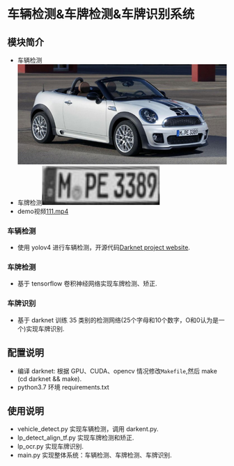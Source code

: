 # 车辆检测&车牌检测&车牌识别系统

## 模块简介

* 车辆检测![carA.png](samples%2FcarA.png)
* 车牌检测![carA_lp.png](samples%2FcarA_lp.png)
* demo视频[111.mp4](111.mp4)

### 车辆检测

* 使用 yolov4
  进行车辆检测，开源代码[Darknet project website](https://github.com/AlexeyAB/darknet#how-to-improve-object-detection).

### 车牌检测

* 基于 tensorflow 卷积神经网络实现车牌检测、矫正.

### 车牌识别

* 基于 darknet 训练 35 类别的检测网络(25个字母和10个数字，O和0认为是一个)实现车牌识别.

## 配置说明

* 编译 darknet: 根据 GPU、CUDA、opencv 情况修改`Makefile`,然后 make (cd darknet && make).
* python3.7 环境 requirements.txt

## 使用说明

* vehicle_detect.py 实现车辆检测，调用 darkent.py.
* lp_detect_align_tf.py 实现车牌检测和矫正.
* lp_ocr.py 实现车牌识别.
* main.py 实现整体系统：车辆检测、车牌检测、车牌识别.


